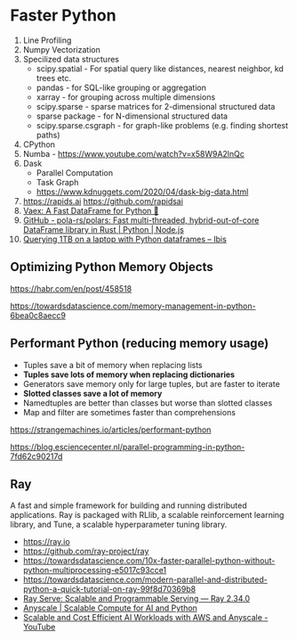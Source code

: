 # Faster Python

1. Line Profiling
2. Numpy Vectorization
3. Specilized data structures
	- scipy.spatial - For spatial query like distances, nearest neighbor, kd trees etc.
	- pandas - for SQL-like grouping or aggregation
	- xarray - for grouping across multiple dimensions
	- scipy.sparse - sparse matrices for 2-dimensional structured data
	- sparse package - for N-dimensional structured data
	- scipy.sparse.csgraph - for graph-like problems (e.g. finding shortest paths)
4. CPython
5. Numba - https://www.youtube.com/watch?v=x58W9A2lnQc
6. Dask
    - Parallel Computation
    - Task Graph
    - https://www.kdnuggets.com/2020/04/dask-big-data.html
7. https://rapids.ai  https://github.com/rapidsai
8. [Vaex: A Fast DataFrame for Python 🚀](https://vaex.io/)
9. [GitHub - pola-rs/polars: Fast multi-threaded, hybrid-out-of-core DataFrame library in Rust | Python | Node.js](https://github.com/pola-rs/polars)
10. [Querying 1TB on a laptop with Python dataframes – Ibis](https://ibis-project.org/posts/1tbc/)

## Optimizing Python Memory Objects

https://habr.com/en/post/458518

https://towardsdatascience.com/memory-management-in-python-6bea0c8aecc9

## Performant Python (reducing memory usage)

- Tuples save a bit of memory when replacing lists
- **Tuples save lots of memory when replacing dictionaries**
- Generators save memory only for large tuples, but are faster to iterate
- **Slotted classes save a lot of memory**
- Namedtuples are better than classes but worse than slotted classes
- Map and filter are sometimes faster than comprehensions

https://strangemachines.io/articles/performant-python

https://blog.esciencecenter.nl/parallel-programming-in-python-7fd62c90217d

## Ray

A fast and simple framework for building and running distributed applications. Ray is packaged with RLlib, a scalable reinforcement learning library, and Tune, a scalable hyperparameter tuning library.

- https://ray.io
- https://github.com/ray-project/ray
- https://towardsdatascience.com/10x-faster-parallel-python-without-python-multiprocessing-e5017c93cce1
- https://towardsdatascience.com/modern-parallel-and-distributed-python-a-quick-tutorial-on-ray-99f8d70369b8
- [Ray Serve: Scalable and Programmable Serving — Ray 2.34.0](https://docs.ray.io/en/latest/serve/index.html)
- [Anyscale | Scalable Compute for AI and Python](https://www.anyscale.com/)
- [Scalable and Cost Efficient AI Workloads with AWS and Anyscale - YouTube](https://www.youtube.com/watch?v=pRiKZPk_-98)
